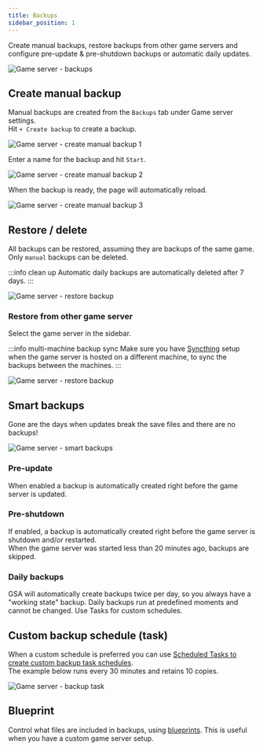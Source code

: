 ```yaml
---
title: Backups
sidebar_position: 1
---
```


Create manual backups, restore backups from other game servers and configure pre-update & pre-shutdown backups or automatic daily updates.

![Game server - backups](/img/dashboard/gameserver/backups/gameserver_backups.jpg)

## Create manual backup

Manual backups are created from the `Backups` tab under Game server settings.\
Hit `+ Create backup` to create a backup.

![Game server - create manual backup 1](/img/dashboard/gameserver/backups/create_manual_backup_1.jpg)

Enter a name for the backup and hit `Start`.

![Game server - create manual backup 2](/img/dashboard/gameserver/backups/create_manual_backup_2.jpg)

When the backup is ready, the page will automatically reload.

![Game server - create manual backup 3](/img/dashboard/gameserver/backups/create_manual_backup_3.jpg)


## Restore / delete
All backups can be restored, assuming they are backups of the same game.\
Only `manual` backups can be deleted.

:::info clean up
Automatic daily backups are automatically deleted after 7 days.
:::

![Game server - restore backup](/img/dashboard/gameserver/backups/backup_restore.jpg)

### Restore from other game server
Select the game server in the sidebar. 

:::info multi-machine backup sync
Make sure you have [Syncthing](/dashboard/machines/services#syncthing) setup when the game server is hosted on a different machine, to sync the backups between the machines.
:::

![Game server - restore backup](/img/dashboard/gameserver/backups/backup_restore_other_game_server.jpg)


## Smart backups
Gone are the days when updates break the save files and there are no backups!

![Game server - smart backups](/img/dashboard/gameserver/backups/smart_backups.jpg)

### Pre-update
When enabled a backup is automatically created right before the game server is updated. 

### Pre-shutdown
If enabled, a backup is automatically created right before the game server is shutdown and/or restarted.\
When the game server was started less than 20 minutes ago, backups are skipped.

### Daily backups
GSA will automatically create backups twice per day, so you always have a "working state" backup. Daily backups run at predefined moments and cannot be changed. Use Tasks for custom schedules.

## Custom backup schedule (task)
When a custom schedule is preferred you can use [Scheduled Tasks to create custom backup task schedules](/dashboard/automate_tasks/getting_started#scheduled).\
The example below runs every 30 minutes and retains 10 copies. 

![Game server - backup task](/img/dashboard/gameserver/backups/backup_task.jpg)


## Blueprint
Control what files are included in backups, using [blueprints](/dashboard/blueprints). This is useful when you have a custom game server setup.